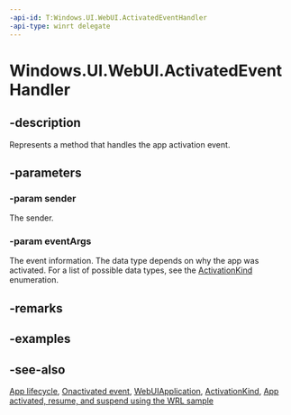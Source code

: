 ```yaml
---
-api-id: T:Windows.UI.WebUI.ActivatedEventHandler
-api-type: winrt delegate
---
```

<!-- Delegate syntax.
public delegate void ActivatedEventHandler(System.Object sender, Windows.ApplicationModel.Activation.IActivatedEventArgs eventArgs)
-->
# Windows.UI.WebUI.ActivatedEventHandler

## -description
Represents a method that handles the app activation event.

## -parameters
### -param sender
The sender.

### -param eventArgs
The event information. The data type depends on why the app was activated. For a list of possible data types, see the [ActivationKind](../windows.applicationmodel.activation/activationkind.md) enumeration.


## -remarks

## -examples

## -see-also
[App lifecycle](https://docs.microsoft.com/windows/uwp/launch-resume/app-lifecycle), [Onactivated event](https://docs.microsoft.com/previous-versions/windows/apps/br212679(v=win.10)), [WebUIApplication](webuiapplication.md), [ActivationKind](../windows.applicationmodel.activation/activationkind.md), [App activated, resume, and suspend using the WRL sample](https://github.com/microsoftarchive/msdn-code-gallery-microsoft/tree/master/Official%20Windows%20Platform%20Sample/Windows%208%20app%20samples/%5BJavaScript%5D-Windows%208%20app%20samples/JavaScript/Windows%208%20app%20samples/App%20activated%2C%20resume%2C%20and%20suspend%20using%20the%20WRL%20%20sample%20(Windows%208)/JavaScript)
